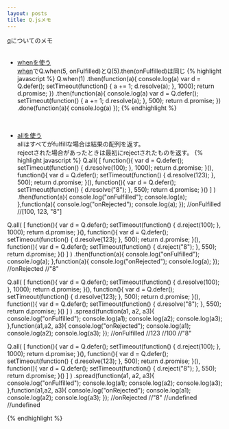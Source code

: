 ```yaml
---
layout: posts
title: Q.jsメモ 
---
```

[q](http://documentup.com/kriskowal/q)についてのメモ  
<br/>

* [whenを使う](http://jsrun.it/38elements/qjs1)  
[when](https://github.com/kriskowal/q/wiki/API-Reference#promise-methods)でQ.when(5, onFulfilled)とQ(5).then(onFulfilled)は同じ
{% highlight javascript %}
Q.when(1)
.then(function(a){
    console.log(a)
    var d = Q.defer();
    setTimeout(function() {
        a += 1;
        d.resolve(a);
    }, 1000);
    return d.promise;
})
.then(function(a){
    console.log(a)
    var d = Q.defer();
    setTimeout(function() {
        a += 1;
        d.resolve(a);
    }, 500);
    return d.promise;
})
.done(function(a){
    console.log(a)
});
{% endhighlight %}   
<br/>   

* [allを使う](https://github.com/kriskowal/q/wiki/API-Reference#promiseall)   
allはすべてがfulfillな場合は結果の配列を返す。   
rejectされた場合があったときは最初にrejectされたものを返す。
{% highlight javascript %}
Q.all(
    [
        function(){
            var d = Q.defer();
            setTimeout(function() {
                d.resolve(100);
            }, 1000);
            return d.promise;
        }(),
        function(){
            var d = Q.defer();
            setTimeout(function() {
                d.resolve(123);
            }, 500);
            return d.promise;
        }(),
        function(){
            var d = Q.defer();
            setTimeout(function() {
                d.resolve("8");
            }, 550);
            return d.promise;
        }()
    ]
)
.then(function(a){
    console.log("onFulfilled");
    console.log(a);
},function(a){
    console.log("onRejected");
    console.log(a);
});
//onFulfilled
//[100, 123, "8"] 


Q.all(
    [
        function(){
            var d = Q.defer();
            setTimeout(function() {
                d.reject(100);
            }, 1000);
            return d.promise;
        }(),
        function(){
            var d = Q.defer();
            setTimeout(function() {
                d.resolve(123);
            }, 500);
            return d.promise;
        }(),
        function(){
            var d = Q.defer();
            setTimeout(function() {
                d.reject("8");
            }, 550);
            return d.promise;
        }()
    ]
)
.then(function(a){
    console.log("onFulfilled");
    console.log(a);
},function(a){
    console.log("onRejected");
    console.log(a);
});
//onRejected 
//"8"


Q.all(
    [
        function(){
            var d = Q.defer();
            setTimeout(function() {
                d.resolve(100);
            }, 1000);
            return d.promise;
        }(),
        function(){
            var d = Q.defer();
            setTimeout(function() {
                d.resolve(123);
            }, 500);
            return d.promise;
        }(),
        function(){
            var d = Q.defer();
            setTimeout(function() {
                d.resolve("8");
            }, 550);
            return d.promise;
        }()
    ]
)
.spread(function(a1, a2, a3){
    console.log("onFulfilled");
    console.log(a1);
    console.log(a2);
    console.log(a3);
},function(a1,a2, a3){
    console.log("onRejected");
    console.log(a1);
    console.log(a2);
    console.log(a3);
});
//onFulfilled
//123
//100
//"8"


Q.all(
[
    function(){
        var d = Q.defer();
        setTimeout(function() {
            d.reject(100);
        }, 1000);
        return d.promise;
    }(),
    function(){
        var d = Q.defer();
        setTimeout(function() {
            d.resolve(123);
        }, 500);
        return d.promise;
    }(),
    function(){
        var d = Q.defer();
        setTimeout(function() {
            d.reject("8");
        }, 550);
        return d.promise;
    }()
]
)
.spread(function(a1, a2, a3){
    console.log("onFulfilled");
    console.log(a1);
    console.log(a2);
    console.log(a3);
},function(a1,a2, a3){
    console.log("onRejected");
    console.log(a1);
    console.log(a2);
    console.log(a3);
});
//onRejected
//"8"
//undefined
//undefined

{% endhighlight %}   
